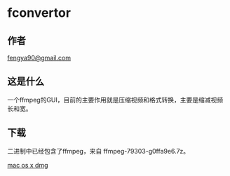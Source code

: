 # fconvertor

## 作者

fengya90@gmail.com

## 这是什么

一个ffmpeg的GUI，目前的主要作用就是压缩视频和格式转换，主要是缩减视频长和宽。


## 下载

二进制中已经包含了ffmpeg，来自 ffmpeg-79303-g0ffa9e6.7z。

[mac os x dmg](http://pan.baidu.com/s/1miMpl1m)



